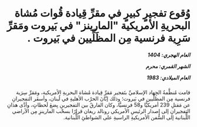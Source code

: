 <h1 dir="rtl">وُقوع تفجيرٍ كبيرٍ في مقرِّ قِيادة قُوات مُشاة البحريةِ الأمريكية "المارينز" في بَيروت ومَقرِّ سَرِية فرنسية مِن المظَلِّيين في بَيروت .</h1>

<h5 dir="rtl">العام الهجري:  1404

الشهر القمري: محرم

العام الميلادي: 1983</h5>

<p dir="rtl">قامت مُنظَّمةُ الجِهاد الإسلاميِّ بتَفجير مَقرِّ قِيادة مُشاة البحريةِ الأمريكية، ومَقرِّ سِرَية فرنسية مِن المظلِّيين في بَيروت؛ وذلك إبَّانَ الحرْب الأهليةِ في لُبنان، وأسفَر التفجيرانِ عن مَقتلِ 239 أمريكيًّا و58 فرنسيًّا، وكان الفارقُ بين التفجيرينِ بِضعَ لَحظاتٍ، وأدَّى هذانِ التفجيرانِ إلى إصدار الرئيسِ الأمريكي رونالد ريغان قرارًا بسحْب المارينزِ مِن الأراضي اللُّبنانية إلى السُّفن الأمريكيةِ الراسيةِ على الشواطئِ اللُّبنانية.</p></br>
